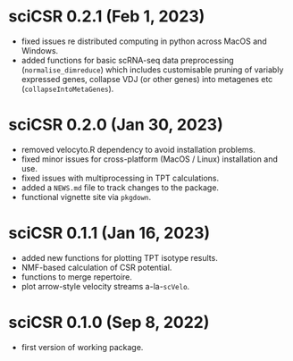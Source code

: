 # sciCSR 0.2.1 (Feb 1, 2023)
* fixed issues re distributed computing in python across MacOS and Windows.
* added functions for basic scRNA-seq data preprocessing (`normalise_dimreduce`) which includes customisable pruning of variably expressed genes, collapse VDJ (or other genes) into metagenes etc (`collapseIntoMetaGenes`).

# sciCSR 0.2.0 (Jan 30, 2023)
* removed velocyto.R dependency to avoid installation problems.
* fixed minor issues for cross-platform (MacOS / Linux) installation and use.
* fixed issues with multiprocessing in TPT calculations.
* added a `NEWS.md` file to track changes to the package.
* functional vignette site via `pkgdown`.

# sciCSR 0.1.1 (Jan 16, 2023)
* added new functions for plotting TPT isotype results.
* NMF-based calculation of CSR potential.
* functions to merge repertoire.
* plot arrow-style velocity streams a-la-`scVelo`.

# sciCSR 0.1.0 (Sep 8, 2022)
* first version of working package.

